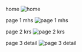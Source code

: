 home
![home](https://github.com/user-attachments/assets/d2767500-772a-422c-ad38-01493642722b)

page 1 mhs 
![page 1 mhs](https://github.com/user-attachments/assets/4bd7b222-1266-43b2-8862-215b0b44806d)

page 2 krs 
![page 2 krs](https://github.com/user-attachments/assets/a197f612-b9ba-47c7-99c9-906f2e860dc9)

page 3 detail 
![page 3 detail](https://github.com/user-attachments/assets/a18922c1-1584-4808-9bd1-ac0a26f57642)

